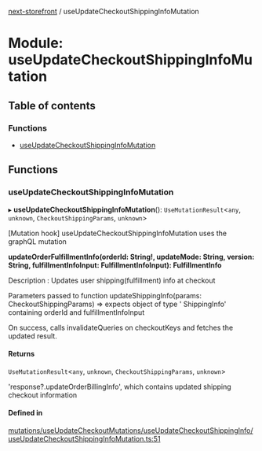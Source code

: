 [next-storefront](../README.md) / useUpdateCheckoutShippingInfoMutation

# Module: useUpdateCheckoutShippingInfoMutation

## Table of contents

### Functions

- [useUpdateCheckoutShippingInfoMutation](useUpdateCheckoutShippingInfoMutation.md#useupdatecheckoutshippinginfomutation)

## Functions

### useUpdateCheckoutShippingInfoMutation

▸ **useUpdateCheckoutShippingInfoMutation**(): `UseMutationResult`<`any`, `unknown`, `CheckoutShippingParams`, `unknown`\>

[Mutation hook] useUpdateCheckoutShippingInfoMutation uses the graphQL mutation

<b>updateOrderFulfillmentInfo(orderId: String!, updateMode: String, version: String, fulfillmentInfoInput: FulfillmentInfoInput): FulfillmentInfo</b>

Description : Updates user shipping(fulfillment) info at checkout

Parameters passed to function updateShippingInfo(params: CheckoutShippingParams) => expects object of type ' ShippingInfo' containing orderId and fulfillmentInfoInput

On success, calls invalidateQueries on checkoutKeys and fetches the updated result.

#### Returns

`UseMutationResult`<`any`, `unknown`, `CheckoutShippingParams`, `unknown`\>

'response?.updateOrderBillingInfo', which contains updated shipping checkout information

#### Defined in

[mutations/useUpdateCheckoutMutations/useUpdateCheckoutShippingInfo/useUpdateCheckoutShippingInfoMutation.ts:51](https://github.com/KiboSoftware/nextjs-storefront/blob/973d553/hooks/mutations/useUpdateCheckoutMutations/useUpdateCheckoutShippingInfo/useUpdateCheckoutShippingInfoMutation.ts#L51)
